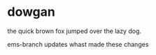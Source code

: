 # dowgan

the quick brown fox jumped over the lazy dog.

ems-branch updates
whast made these changes
